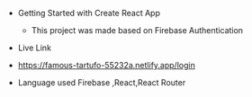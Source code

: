 * Getting Started with Create React App

   * This project was made based on Firebase Authentication

*   Live Link

   * https://famous-tartufo-55232a.netlify.app/login


* Language used Firebase ,React,React Router
